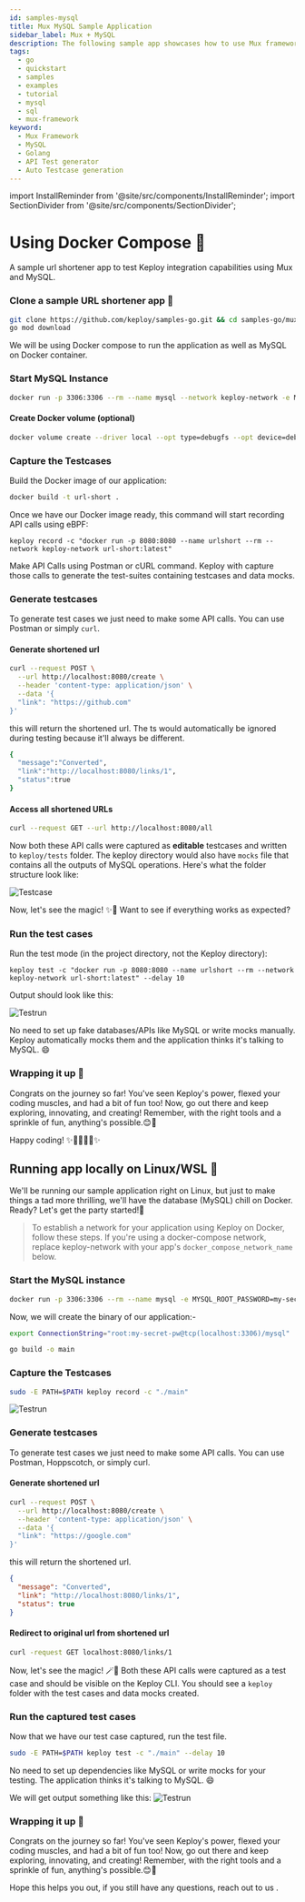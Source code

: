 ```yaml
---
id: samples-mysql
title: Mux MySQL Sample Application
sidebar_label: Mux + MySQL
description: The following sample app showcases how to use Mux framework and the Keploy Platform.
tags:
  - go
  - quickstart
  - samples
  - examples
  - tutorial
  - mysql
  - sql
  - mux-framework
keyword:
  - Mux Framework
  - MySQL
  - Golang
  - API Test generator
  - Auto Testcase generation
---
```

import InstallReminder from '@site/src/components/InstallReminder';
import SectionDivider from '@site/src/components/SectionDivider';

# Using Docker Compose 🐳

A sample url shortener app to test Keploy integration capabilities using Mux and MySQL.

<InstallReminder />

### Clone a sample URL shortener app 🧪

```bash
git clone https://github.com/keploy/samples-go.git && cd samples-go/mux-mysql
go mod download
```

 

We will be using Docker compose to run the application as well as MySQL on Docker container.

### Start MySQL Instance

```bash
docker run -p 3306:3306 --rm --name mysql --network keploy-network -e MYSQL_ROOT_PASSWORD=my-secret-pw -d mysql:latest
```

#### Create Docker volume (optional)

```bash
docker volume create --driver local --opt type=debugfs --opt device=debugfs debugfs
```

### Capture the Testcases

Build the Docker image of our application:

```zsh
docker build -t url-short .
```

Once we have our Docker image ready, this command will start recording API calls using eBPF:

```shell
keploy record -c "docker run -p 8080:8080 --name urlshort --rm --network keploy-network url-short:latest"
```

Make API Calls using Postman or cURL command. Keploy with capture those calls to generate the test-suites containing testcases and data mocks.

### Generate testcases

To generate test cases we just need to make some API calls. You can use Postman or simply `curl`.

#### Generate shortened url

```bash
curl --request POST \
  --url http://localhost:8080/create \
  --header 'content-type: application/json' \
  --data '{
  "link": "https://github.com"
}'
```

this will return the shortened url. The ts would automatically be ignored during testing because it'll always be different.

```bash
{
  "message":"Converted",
  "link":"http://localhost:8080/links/1",
  "status":true
}
```

#### Access all shortened URLs

```bash
curl --request GET --url http://localhost:8080/all
```

Now both these API calls were captured as **editable** testcases and written to `keploy/tests` folder. The keploy directory would also have `mocks` file that contains all the outputs of MySQL operations. Here's what the folder structure look like:

![Testcase](/img/mux-mysql-keploy-record.png)

Now, let's see the magic! ✨💫 Want to see if everything works as expected?

### Run the test cases

Run the test mode (in the project directory, not the Keploy directory):

```shell
keploy test -c "docker run -p 8080:8080 --name urlshort --rm --network keploy-network url-short:latest" --delay 10
```

Output should look like this:

![Testrun](/img/mux-mysql-keploy-tests.png)

No need to set up fake databases/APIs like MySQL or write mocks manually. Keploy automatically mocks them and the application thinks it's talking to MySQL. 😄

### Wrapping it up 🎉

Congrats on the journey so far! You've seen Keploy's power, flexed your coding muscles, and had a bit of fun too! Now, go out there and keep exploring, innovating, and creating! Remember, with the right tools and a sprinkle of fun, anything's possible.😊🚀

Happy coding! ✨👩‍💻👨‍💻✨

<SectionDivider />

## Running app locally on Linux/WSL 🐧

We'll be running our sample application right on Linux, but just to make things a tad more thrilling, we'll have the database (MySQL) chill on Docker. Ready? Let's get the party started!🎉

> To establish a network for your application using Keploy on Docker, follow these steps.
> If you're using a docker-compose network, replace keploy-network with your app's `docker_compose_network_name` below.

### Start the MySQL instance

```zsh
docker run -p 3306:3306 --rm --name mysql -e MYSQL_ROOT_PASSWORD=my-secret-pw -d mysql:latest
```

Now, we will create the binary of our application:-

```zsh
export ConnectionString="root:my-secret-pw@tcp(localhost:3306)/mysql"

go build -o main
```

### Capture the Testcases

```zsh
sudo -E PATH=$PATH keploy record -c "./main"
```

![Testrun](/img/mux-mysql-testcase.png)

### Generate testcases

To generate test cases we just need to make some API calls. You can use Postman, Hoppscotch, or simply curl.

#### Generate shortened url

```bash
curl --request POST \
  --url http://localhost:8080/create \
  --header 'content-type: application/json' \
  --data '{
  "link": "https://google.com"
}'
```

this will return the shortened url.

```json
{
  "message": "Converted",
  "link": "http://localhost:8080/links/1",
  "status": true
}
```

#### Redirect to original url from shortened url

```zsh
curl -request GET localhost:8080/links/1
```

Now, let's see the magic! 🪄💫 Both these API calls were captured as a test case and should be visible on the Keploy CLI. You should see a `keploy` folder with the test cases and data mocks created.

### Run the captured test cases

Now that we have our test case captured, run the test file.

```zsh
sudo -E PATH=$PATH keploy test -c "./main" --delay 10
```

No need to set up dependencies like MySQL or write mocks for your testing. The application thinks it's talking to MySQL. 😄

We will get output something like this:
![Testrun](/img/go-mux-mysql-test-cases.png)

### Wrapping it up 🎉

Congrats on the journey so far! You've seen Keploy's power, flexed your coding muscles, and had a bit of fun too! Now, go out there and keep exploring, innovating, and creating! Remember, with the right tools and a sprinkle of fun, anything's possible.😊🚀

Hope this helps you out, if you still have any questions, reach out to us .
